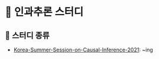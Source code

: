 # 🤔 인과추론 스터디

## 📖 스터디 종류
- [Korea-Summer-Session-on-Causal-Inference-2021](Korea-Summer-Session-on-Causal-Inference-2021/README.md): ~ing
